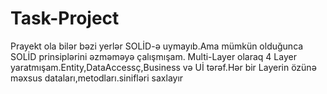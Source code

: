 # Task-Project
Prayekt ola bilər bəzi yerlər SOLİD-ə uymayıb.Ama mümkün olduğunca SOLİD prinsiplərini əzməməyə çalışmışam.
Multi-Layer olaraq 4 Layer yaratmışam.Entity,DataAccessç,Business və Uİ tərəf.Hər bir Layerin özünə məxsus dataları,metodları.sinifləri saxlayır

